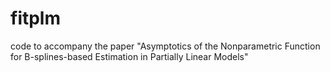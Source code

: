 # fitplm
code to accompany the paper "Asymptotics of the Nonparametric Function for B-splines-based Estimation in Partially Linear Models"
